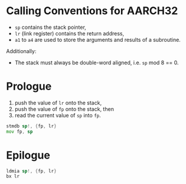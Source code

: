 <!--
     Copyright 2019, Data61
     Commonwealth Scientific and Industrial Research Organisation (CSIRO)
     ABN 41 687 119 230.

     This software may be distributed and modified according to the terms of
     the BSD 2-Clause license. Note that NO WARRANTY is provided.
     See "LICENSE_BSD2.txt" for details.

     @TAG(DATA61_BSD)
-->
# Calling Conventions for AARCH32

* `sp` contains the stack pointer,
* `lr` (link register) contains the return address,
* `a1` to `a4` are used to store the arguments and results of a
  subroutine.

Additionally:

* The stack must always be double-word aligned, i.e. `sp` mod 8 == 0.

# Prologue

1. push the value of `lr` onto the stack,
2. push the value of `fp` onto the stack, then
3. read the current value of `sp` into `fp`.

```asm
stmdb sp!, {fp, lr}
mov fp, sp
```

# Epilogue

```asm
ldmia sp!, {fp, lr}
bx lr
```
